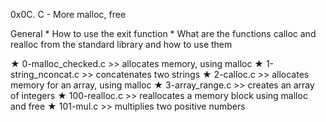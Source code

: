 0x0C. C - More malloc, free

General
    * How to use the exit function
    * What are the functions calloc and realloc from the standard library and how to use them


★ 0-malloc_checked.c
    >> allocates memory, using malloc
★ 1-string_nconcat.c
    >> concatenates two strings
★ 2-calloc.c
    >> allocates memory for an array, using malloc
★ 3-array_range.c
    >> creates an array of integers
★ 100-realloc.c
    >> reallocates a memory block using malloc and free
★ 101-mul.c
    >> multiplies two positive numbers
